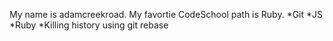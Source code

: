 My name is adamcreekroad.
My favortie CodeSchool path is Ruby.
*Git
*JS
*Ruby
*Killing history using git rebase